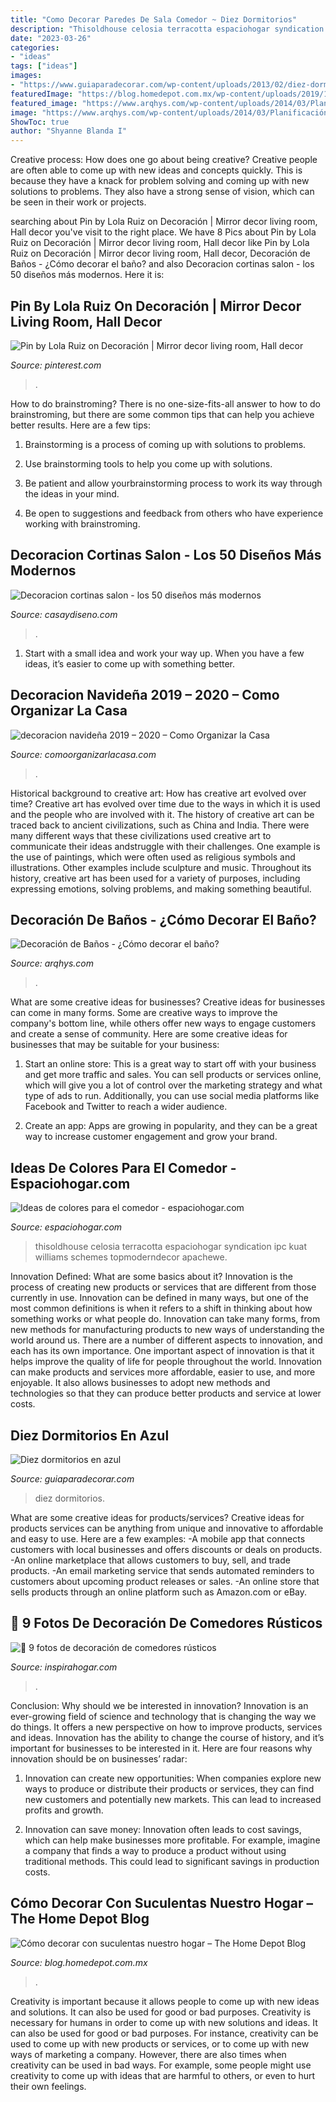 ```yaml
---
title: "Como Decorar Paredes De Sala Comedor ~ Diez Dormitorios"
description: "Thisoldhouse celosia terracotta espaciohogar syndication ipc kuat williams schemes topmoderndecor apachewe"
date: "2023-03-26"
categories:
- "ideas"
tags: ["ideas"]
images:
- "https://www.guiaparadecorar.com/wp-content/uploads/2013/02/diez-dormitorios-en-azul-03-480x480.jpg"
featuredImage: "https://blog.homedepot.com.mx/wp-content/uploads/2019/10/decoracio_suculenta.jpg"
featured_image: "https://www.arqhys.com/wp-content/uploads/2014/03/Planificación-de-la-decoración-del-baño.jpg"
image: "https://www.arqhys.com/wp-content/uploads/2014/03/Planificación-de-la-decoración-del-baño.jpg"
ShowToc: true
author: "Shyanne Blanda I"
---
```



Creative process: How does one go about being creative?
Creative people are often able to come up with new ideas and concepts quickly. This is because they have a knack for problem solving and coming up with new solutions to problems. They also have a strong sense of vision, which can be seen in their work or projects.

	

		
searching about Pin by Lola Ruiz on Decoración | Mirror decor living room, Hall decor you've visit to the right place. We have 8 Pics about Pin by Lola Ruiz on Decoración | Mirror decor living room, Hall decor like Pin by Lola Ruiz on Decoración | Mirror decor living room, Hall decor, Decoración de Baños - ¿Cómo decorar el baño? and also Decoracion cortinas salon - los 50 diseños más modernos. Here it is:
		
    
## Pin By Lola Ruiz On Decoración | Mirror Decor Living Room, Hall Decor

<img loading=lazy src="https://i.pinimg.com/736x/0b/4e/0f/0b4e0f80e68b871fef383d9d233a0fe8.jpg" onerror="this.onerror=null;this.src='https://tse2.mm.bing.net/th?id=OIP.iE6p1PrNSneFKPNPqgyh9QHaNX&amp;pid=15.1';" alt="Pin by Lola Ruiz on Decoración | Mirror decor living room, Hall decor">

_Source: pinterest.com_

>. 

	

How to do brainstroming?
There is no one-size-fits-all answer to how to do brainstroming, but there are some common tips that can help you achieve better results. Here are a few tips:
1. Brainstorming is a process of coming up with solutions to problems.

2. Use brainstorming tools to help you come up with solutions.

3. Be patient and allow yourbrainstorming process to work its way through the ideas in your mind.

4. Be open to suggestions and feedback from others who have experience working with brainstroming.

    
## Decoracion Cortinas Salon - Los 50 Diseños Más Modernos

<img loading=lazy src="https://casaydiseno.com/wp-content/uploads/2016/01/cortunas-modernsa-agujeritos-negras.jpg" onerror="this.onerror=null;this.src='https://tse3.mm.bing.net/th?id=OIP.tcG50-RVIq58RUX-nvNJaQHaKk&amp;pid=15.1';" alt="Decoracion cortinas salon - los 50 diseños más modernos">

_Source: casaydiseno.com_

>. 

	

1. Start with a small idea and work your way up. When you have a few ideas, it’s easier to come up with something better.

    
## Decoracion Navideña 2019 – 2020 – Como Organizar La Casa

<img loading=lazy src="https://comoorganizarlacasa.com/wp-content/uploads/2017/12/Decoracion-Navidena-2019-2020.jpg" onerror="this.onerror=null;this.src='https://tse3.mm.bing.net/th?id=OIP.AGKIeByLCa0rSXaIsvefLAHaJ4&amp;pid=15.1';" alt="decoracion navideña 2019 – 2020 – Como Organizar la Casa">

_Source: comoorganizarlacasa.com_

>. 

	

Historical background to creative art: How has creative art evolved over time?
Creative art has evolved over time due to the ways in which it is used and the people who are involved with it. The history of creative art can be traced back to ancient civilizations, such as China and India. There were many different ways that these civilizations used creative art to communicate their ideas andstruggle with their challenges. One example is the use of paintings, which were often used as religious symbols and illustrations. Other examples include sculpture and music. Throughout its history, creative art has been used for a variety of purposes, including expressing emotions, solving problems, and making something beautiful.

    
## Decoración De Baños - ¿Cómo Decorar El Baño?

<img loading=lazy src="https://www.arqhys.com/wp-content/uploads/2014/03/Planificación-de-la-decoración-del-baño.jpg" onerror="this.onerror=null;this.src='https://tse2.mm.bing.net/th?id=OIP.KvEronSi4_RQ7UuvPZiczQHaLH&amp;pid=15.1';" alt="Decoración de Baños - ¿Cómo decorar el baño?">

_Source: arqhys.com_

>. 

	

What are some creative ideas for businesses?
Creative ideas for businesses can come in many forms. Some are creative ways to improve the company's bottom line, while others offer new ways to engage customers and create a sense of community. Here are some creative ideas for businesses that may be suitable for your business:
1. Start an online store: This is a great way to start off with your business and get more traffic and sales. You can sell products or services online, which will give you a lot of control over the marketing strategy and what type of ads to run. Additionally, you can use social media platforms like Facebook and Twitter to reach a wider audience.

2. Create an app: Apps are growing in popularity, and they can be a great way to increase customer engagement and grow your brand.

    
## Ideas De Colores Para El Comedor - Espaciohogar.com

<img loading=lazy src="https://espaciohogar.com/wp-content/uploads/2016/04/ideas-colores-comedor-naranja-fuerte.jpg" onerror="this.onerror=null;this.src='https://tse1.mm.bing.net/th?id=OIP.ZwOEc7PIaCKRU5Db07oYdwAAAA&amp;pid=15.1';" alt="Ideas de colores para el comedor - espaciohogar.com">

_Source: espaciohogar.com_

>thisoldhouse celosia terracotta espaciohogar syndication ipc kuat williams schemes topmoderndecor apachewe. 

	

Innovation Defined: What are some basics about it?
Innovation is the process of creating new products or services that are different from those currently in use. Innovation can be defined in many ways, but one of the most common definitions is when it refers to a shift in thinking about how something works or what people do. Innovation can take many forms, from new methods for manufacturing products to new ways of understanding the world around us. There are a number of different aspects to innovation, and each has its own importance.
One important aspect of innovation is that it helps improve the quality of life for people throughout the world. Innovation can make products and services more affordable, easier to use, and more enjoyable. It also allows businesses to adopt new methods and technologies so that they can produce better products and service at lower costs.

    
## Diez Dormitorios En Azul

<img loading=lazy src="https://www.guiaparadecorar.com/wp-content/uploads/2013/02/diez-dormitorios-en-azul-03-480x480.jpg" onerror="this.onerror=null;this.src='https://tse3.mm.bing.net/th?id=OIP.G8fJUPMmpKTKl0i77RhS7AHaHa&amp;pid=15.1';" alt="Diez dormitorios en azul">

_Source: guiaparadecorar.com_

>diez dormitorios. 

	

What are some creative ideas for products/services?
Creative ideas for products services can be anything from unique and innovative to affordable and easy to use. Here are a few examples: 
-A mobile app that connects customers with local businesses and offers discounts or deals on products. 
-An online marketplace that allows customers to buy, sell, and trade products. 
-An email marketing service that sends automated reminders to customers about upcoming product releases or sales. 
-An online store that sells products through an online platform such as Amazon.com or eBay.

    
## 🥇 9 Fotos De Decoración De Comedores Rústicos

<img loading=lazy src="https://inspirahogar.com/wp-content/uploads/2015/04/7bd61588bcdb42090206d8565cac510b-1.jpg" onerror="this.onerror=null;this.src='https://tse3.mm.bing.net/th?id=OIP.30iIHLyJnGdNsGYMBvBnNQHaLH&amp;pid=15.1';" alt="🥇 9 fotos de decoración de comedores rústicos">

_Source: inspirahogar.com_

>. 

	

Conclusion: Why should we be interested in innovation?
Innovation is an ever-growing field of science and technology that is changing the way we do things. It offers a new perspective on how to improve products, services and ideas. Innovation has the ability to change the course of history, and it’s important for businesses to be interested in it. Here are four reasons why innovation should be on businesses’ radar:
1) Innovation can create new opportunities: When companies explore new ways to produce or distribute their products or services, they can find new customers and potentially new markets. This can lead to increased profits and growth.

2) Innovation can save money: Innovation often leads to cost savings, which can help make businesses more profitable. For example, imagine a company that finds a way to produce a product without using traditional methods. This could lead to significant savings in production costs.

    
## Cómo Decorar Con Suculentas Nuestro Hogar – The Home Depot Blog

<img loading=lazy src="https://blog.homedepot.com.mx/wp-content/uploads/2019/10/decoracio_suculenta.jpg" onerror="this.onerror=null;this.src='https://tse1.mm.bing.net/th?id=OIP.QoDyEfkYXC-HjRQFfkYxsQHaGG&amp;pid=15.1';" alt="Cómo decorar con suculentas nuestro hogar – The Home Depot Blog">

_Source: blog.homedepot.com.mx_

>. 

	

Creativity is important because it allows people to come up with new ideas and solutions. It can also be used for good or bad purposes.
Creativity is necessary for humans in order to come up with new solutions and ideas. It can also be used for good or bad purposes. For instance, creativity can be used to come up with new products or services, or to come up with new ways of marketing a company. However, there are also times when creativity can be used in bad ways. For example, some people might use creativity to come up with ideas that are harmful to others, or even to hurt their own feelings.

